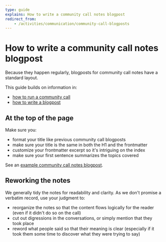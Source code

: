 ```yaml
---
type: guide
explains: How to write a community call notes blogpost
redirect_from:
    - /activities/communication/community-call-blogposts
---
```


# How to write a community call notes blogpost

Because they happen regularly, blogposts for community call notes have a standard layout.

This guide builds on information in:

* [how to run a community call](running-community-call.md)
* [how to write a blogpost](blogging.md)

## At the top of the page

Make sure you:

* format your title like previous community call blogposts
* make sure your title is the same in both the H1 and the frontmatter
* customize your frontmatter excerpt so it's intriguing on the index
* make sure your first sentence summarizes the topics covered

See an [example community call notes blogpost](https://blog.publiccode.net/community%20call/2019/12/11/notes-from-community-call-26-september-2019.html).

## Reworking the notes

We generally tidy the notes for readability and clarity. As we don't promise a verbatim record, use your judgment to:

* reorganize the notes so that the content flows logically for the reader (even if it didn't do so on the call)
* cut out digressions in the conversations, or simply mention that they took place
* reword what people said so that their meaning is clear (especially if it took them some time to discover what they were trying to say)
